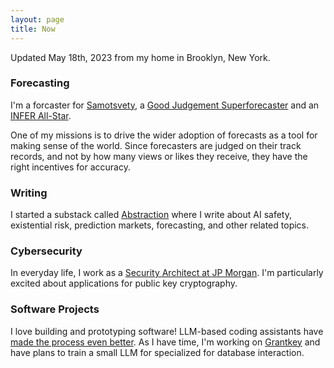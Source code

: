 ```yaml
---
layout: page
title: Now
---
```


Updated May 18th, 2023 from my home in Brooklyn, New York.

### Forecasting
I'm a forcaster for [Samotsvety](https://samotsvety.org/), a [Good Judgement Superforecaster](https://www.credential.net/a5fc2da6-e001-4478-8812-f03a6e370b10#gs.y1449y) and an [INFER All-Star](https://www.infer-pub.com/forecaster/JonathanMann).

One of my missions is to drive the wider adoption of forecasts as a tool for making sense of the world. Since forecasters are judged on their track records, and not by how many views or likes they receive, they have the right incentives for accuracy.

### Writing
I started a substack called [Abstraction](https://abstraction.substack.com/) where I write about AI safety, existential risk, prediction markets, forecasting, and other related topics.

### Cybersecurity
In everyday life, I work as a [Security Architect at JP Morgan](https://www.linkedin.com/in/mannjonathan/). I'm particularly excited about applications for public key cryptography.

### Software Projects
I love building and prototyping software! LLM-based coding assistants have [made the process even better](https://jonathanmann.github.io/2022/12/23/logo-detection-with-open-cv/). As I have time, I'm working on [Grantkey](https://grantkey.com/) and have plans to train a small LLM for specialized for database interaction.
